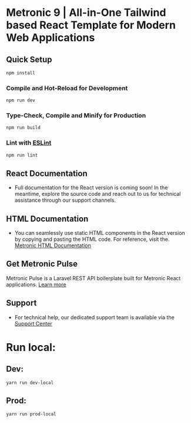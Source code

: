 # Metronic 9 | All-in-One Tailwind based React Template for Modern Web Applications

## Quick Setup

```sh
npm install
```

### Compile and Hot-Reload for Development

```sh
npm run dev
```

### Type-Check, Compile and Minify for Production

```sh
npm run build
```

### Lint with [ESLint](https://eslint.org/)

```sh
npm run lint
```

## React Documentation
- Full documentation for the React version is coming soon! In the meantime, explore the source code and reach out to us for technical assistance through our support channels.

## HTML Documentation
- You can seamlessly use static HTML components in the React version by copying and pasting the HTML code. For reference, visit the. [Metronic HTML Documentation](https://keenthemes.com/metronic/tailwind/docs/components/avatar)

## Get Metronic Pulse
Metronic Pulse is a Laravel REST API boilerplate built for Metronic React applications.
[Learn more](https://keenthemes.com/products/metronic-pulse)

## Support
- For technical help, our dedicated support team is available via the [Support Center](https://devs.keenthemes.com)

# Run local:
## Dev:
`yarn run dev-local`

## Prod:
`yarn run prod-local`
